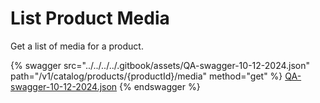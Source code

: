 # List Product Media

Get a list of media for a product.

{% swagger src="../../../../.gitbook/assets/QA-swagger-10-12-2024.json" path="/v1/catalog/products/{productId}/media" method="get" %}
[QA-swagger-10-12-2024.json](../../../../.gitbook/assets/QA-swagger-10-12-2024.json)
{% endswagger %}
